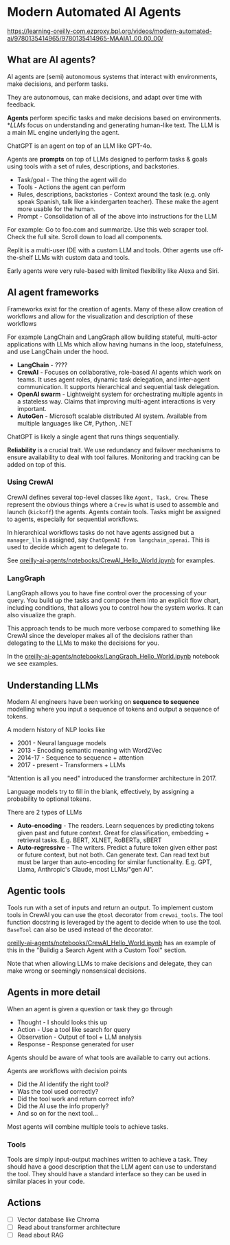 # Modern Automated AI Agents

https://learning-oreilly-com.ezproxy.bpl.org/videos/modern-automated-ai/9780135414965/9780135414965-MAAIA1_00_00_00/

## What are AI agents?

AI agents are (semi) autonomous systems that interact with environments, make decisions, and perform tasks.

They are autonomous, can make decisions, and adapt over time with feedback.

**Agents** perform specific tasks and make decisions based on environments. **LLMs* focus on understanding and generating human-like text. The LLM is a main ML engine underlying the agent.

ChatGPT is an agent on top of an LLM like GPT-4o.

Agents are **prompts** on top of LLMs designed to perform tasks & goals using tools with a set of rules, descriptions, and backstories.

* Task/goal - The thing the agent will do
* Tools - Actions the agent can perform
* Rules, descriptions, backstories - Context around the task (e.g. only speak Spanish, talk like a kindergarten teacher). These make the agent more usable for the human.
* Prompt - Consolidation of all of the above into instructions for the LLM

For example: Go to foo.com and summarize. Use this web scraper tool. Check the full site. Scroll down to load all components.

Replit is a multi-user IDE with a custom LLM and tools. Other agents use off-the-shelf LLMs with custom data and tools.

Early agents were very rule-based with limited flexibility like Alexa and Siri.

## AI agent frameworks

Frameworks exist for the creation of agents. Many of these allow creation of workflows and allow for the visualization and description of these workflows

For example LangChain and LangGraph allow building stateful, multi-actor applications with LLMs which allow having humans in the loop, statefulness, and use LangChain under the hood.

* **LangChain** - ????
* **CrewAI** - Focuses on collaborative, role-based AI agents which work on teams. It uses agent roles, dynamic task delegation, and inter-agent communication. It supports hierarchical and sequential task delegation.
* **OpenAI swarm** - Lightweight system for orchestrating multiple agents in a stateless way. Claims that improving multi-agent interactions is very important.
* **AutoGen** - Microsoft scalable distributed AI system. Available from multiple languages like C#, Python, .NET

ChatGPT is likely a single agent that runs things sequentially.

**Reliability** is a crucial trait. We use redundancy and failover mechanisms to ensure availability to deal with tool failures. Monitoring and tracking can be added on top of this.

### Using CrewAI

CrewAI defines several top-level classes like `Agent, Task, Crew`. These represent the obvious things where a `Crew` is what is used to assemble and launch (`kickoff`) the agents. Agents contain tools. Tasks might be assigned to agents, especially for sequential workflows.

In hierarchical workflows tasks do not have agents assigned but a `manager_llm` is assigned, say `ChatOpenAI from langchain_openai`. This is used to decide which agent to delegate to.

See [oreilly-ai-agents/notebooks/CrewAI_Hello_World.ipynb](oreilly-ai-agents/notebooks/CrewAI_Hello_World.ipynb) for examples.

### LangGraph

LangGraph allows you to have fine control over the processing of your query. You build up the tasks and compose them into an explicit flow chart, including conditions, that allows you to control how the system works. It can also visualize the graph.

This approach tends to be much more verbose compared to something like CrewAI since the developer makes all of the decisions rather than delegating to the LLMs to make the decisions for you.

In the [oreilly-ai-agents/notebooks/LangGraph_Hello_World.ipynb](oreilly-ai-agents/notebooks/LangGraph_Hello_World.ipynb) notebook we see examples.

## Understanding LLMs

Modern AI engineers have been working on **sequence to sequence** modelling where you input a sequence of tokens and output a sequence of tokens.

A modern history of NLP looks like

* 2001 - Neural language models
* 2013 - Encoding semantic meaning with Word2Vec
* 2014-17 - Sequence to sequence + attention
* 2017 - present - Transformers + LLMs

"Attention is all you need" introduced the transformer architecture in 2017.

Language models try to fill in the blank, effectively, by assigning a probability to optional tokens.

There are 2 types of LLMs

* **Auto-encoding** - The readers. Learn sequences by predicting tokens given past and future context. Great for classification, embedding + retrieval tasks. E.g. BERT, XLNET, RoBERTa, sBERT
* **Auto-regressive** - The writers. Predict a future token given either past or future context, but not both. Can generate text. Can read text but must be larger than auto-encoding for similar functionality. E.g. GPT, Llama, Anthropic's Claude, most LLMs/"gen AI".

## Agentic tools

Tools run with a set of inputs and return an output. To implement custom tools in CrewAI you can use the `@tool` decorator from `crewai_tools`. The tool function docstring is leveraged by the agent to decide when to use the tool. `BaseTool` can also be used instead of the decorator.

[oreilly-ai-agents/notebooks/CrewAI_Hello_World.ipynb](oreilly-ai-agents/notebooks/CrewAI_Hello_World.ipynb) has an example of this in the "Buildig a Search Agent with a Custom Tool" section.

Note that when allowing LLMs to make decisions and delegate, they can make wrong or seemingly nonsensical decisions.

## Agents in more detail

When an agent is given a question or task they go through

* Thought - I should looks this up
* Action - Use a tool like search for query
* Observation - Output of tool + LLM analysis
* Response - Response generated for user

Agents should be aware of what tools are available to carry out actions.

Agents are workflows with decision points

* Did the AI identify the right tool?
* Was the tool used correctly?
* Did the tool work and return correct info?
* Did the AI use the info properly?
* And so on for the next tool...

Most agents will combine multiple tools to achieve tasks.

### Tools

Tools are simply input-output machines written to achieve a task. They should have a good description that the LLM agent can use to understand the tool. They should have a standard interface so they can be used in similar places in your code.

## Actions

- [ ] Vector database like Chroma
- [ ] Read about transformer architecture
- [ ] Read about RAG
